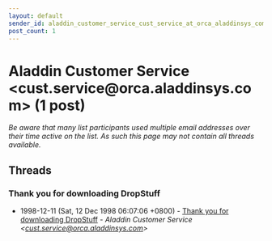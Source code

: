 ```yaml
---
layout: default
sender_id: aladdin_customer_service_cust_service_at_orca_aladdinsys_com_
post_count: 1
---
```


# Aladdin Customer Service <cust.service<span>@</span>orca.aladdinsys.com> (1 post)

_Be aware that many list participants used multiple email addresses over their time active on the list. As such this page may not contain all threads available._

## Threads

### Thank you for downloading DropStuff
+ 1998-12-11 (Sat, 12 Dec 1998 06:07:06 +0800) - [Thank you for downloading DropStuff](/archive/1998/12/ff8a78c676fcd7784216a755771f10c124582995d61d5593b2a98a09b525ea66) - _Aladdin Customer Service \<cust.service@orca.aladdinsys.com\>_

